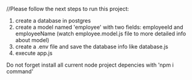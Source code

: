 //Please follow the next steps to run this project:
  1. create a database in postgres
  2. create a model named 'employee' with two fields: employeeId and employeeName (watch employee.model.js file to more detailed info about model)
  3. create a .env file and save the database info like database.js
  4. execute app.js

Do not forget install all current node project depencies with 'npm i command'